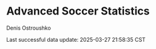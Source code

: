 # Advanced Soccer Statistics
Denis Ostroushko

<!-- gfm -->

Last successful data update: 2025-03-27 21:58:35 CST
